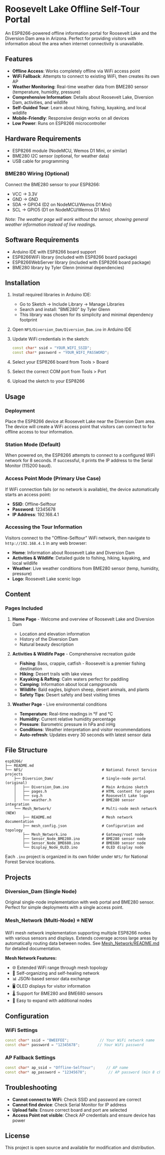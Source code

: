 # Roosevelt Lake Offline Self-Tour Portal

An ESP8266-powered offline information portal for Roosevelt Lake and the Diversion Dam area in Arizona. Perfect for providing visitors with information about the area when internet connectivity is unavailable.

## Features

- **Offline Access**: Works completely offline via WiFi access point
- **WiFi Fallback**: Attempts to connect to existing WiFi, then creates its own AP
- **Weather Monitoring**: Real-time weather data from BME280 sensor (temperature, humidity, pressure)
- **Comprehensive Information**: Details about Roosevelt Lake, Diversion Dam, activities, and wildlife
- **Self-Guided Tour**: Learn about hiking, fishing, kayaking, and local wildlife
- **Mobile-Friendly**: Responsive design works on all devices
- **Low Power**: Runs on ESP8266 microcontroller

## Hardware Requirements

- ESP8266 module (NodeMCU, Wemos D1 Mini, or similar)
- BME280 I2C sensor (optional, for weather data)
- USB cable for programming

### BME280 Wiring (Optional)

Connect the BME280 sensor to your ESP8266:
- VCC → 3.3V
- GND → GND
- SDA → GPIO4 (D2 on NodeMCU/Wemos D1 Mini)
- SCL → GPIO5 (D1 on NodeMCU/Wemos D1 Mini)

*Note: The weather page will work without the sensor, showing general weather information instead of live readings.*

## Software Requirements

- Arduino IDE with ESP8266 board support
- ESP8266WiFi library (included with ESP8266 board package)
- ESP8266WebServer library (included with ESP8266 board package)
- BME280 library by Tyler Glenn (minimal dependencies)

## Installation

1. Install required libraries in Arduino IDE:
   - Go to Sketch → Include Library → Manage Libraries
   - Search and install: "BME280" by Tyler Glenn
   - This library was chosen for its simplicity and minimal dependency footprint

2. Open `NFS/Diversion_Dam/Diversion_Dam.ino` in Arduino IDE

3. Update WiFi credentials in the sketch:
   ```cpp
   const char* ssid = "YOUR_WIFI_SSID";
   const char* password = "YOUR_WIFI_PASSWORD";
   ```

4. Select your ESP8266 board from Tools > Board

5. Select the correct COM port from Tools > Port

6. Upload the sketch to your ESP8266

## Usage

### Deployment
Place the ESP8266 device at Roosevelt Lake near the Diversion Dam area. The device will create a WiFi access point that visitors can connect to for offline access to tour information.

### Station Mode (Default)
When powered on, the ESP8266 attempts to connect to a configured WiFi network for 8 seconds. If successful, it prints the IP address to the Serial Monitor (115200 baud).

### Access Point Mode (Primary Use Case)
If WiFi connection fails (or no network is available), the device automatically starts an access point:
- **SSID**: Offline-Selftour
- **Password**: 12345678
- **IP Address**: 192.168.4.1

### Accessing the Tour Information

Visitors connect to the "Offline-Selftour" WiFi network, then navigate to `http://192.168.4.1` in any web browser:
- **Home**: Information about Roosevelt Lake and Diversion Dam
- **Activities & Wildlife**: Detailed guide to fishing, hiking, kayaking, and local wildlife
- **Weather**: Live weather conditions from BME280 sensor (temp, humidity, pressure)
- **Logo**: Roosevelt Lake scenic logo

## Content

### Pages Included

1. **Home Page** - Welcome and overview of Roosevelt Lake and Diversion Dam
   - Location and elevation information
   - History of the Diversion Dam
   - Natural beauty description

2. **Activities & Wildlife Page** - Comprehensive recreation guide
   - **Fishing**: Bass, crappie, catfish - Roosevelt is a premier fishing destination
   - **Hiking**: Desert trails with lake views
   - **Kayaking & Rafting**: Calm waters perfect for paddling
   - **Camping**: Information about local campgrounds
   - **Wildlife**: Bald eagles, bighorn sheep, desert animals, and plants
   - **Safety Tips**: Desert safety and best visiting times

3. **Weather Page** - Live environmental conditions
   - **Temperature**: Real-time readings in °F and °C
   - **Humidity**: Current relative humidity percentage
   - **Pressure**: Barometric pressure in hPa and inHg
   - **Conditions**: Weather interpretation and visitor recommendations
   - **Auto-refresh**: Updates every 30 seconds with latest sensor data

## File Structure

```
esp8266/
├── README.md
└── NFS/                                    # National Forest Service projects
    ├── Diversion_Dam/                      # Single-node portal (original)
    │   ├── Diversion_Dam.ino               # Main Arduino sketch
    │   ├── pages.h                         # HTML content for pages
    │   ├── svg.h                           # Roosevelt Lake logo
    │   └── weather.h                       # BME280 sensor integration
    └── Mesh_Network/                       # Multi-node mesh network (NEW)
        ├── README.md                       # Mesh network documentation
        ├── mesh_config.json                # Configuration and topology
        ├── Mesh_Network.ino                # Gateway/root node
        ├── Sensor_Node_BME280.ino          # BME280 sensor node
        ├── Sensor_Node_BME680.ino          # BME680 sensor node
        └── Display_Node_OLED.ino           # OLED display node
```

Each `.ino` project is organized in its own folder under `NFS/` for National Forest Service locations.

## Projects

### Diversion_Dam (Single Node)
Original single-node implementation with web portal and BME280 sensor. Perfect for simple deployments with a single access point.

### Mesh_Network (Multi-Node) ⭐ NEW
WiFi mesh network implementation supporting multiple ESP8266 nodes with various sensors and displays. Extends coverage across large areas by automatically routing data between nodes. See [Mesh_Network/README.md](NFS/Mesh_Network/README.md) for detailed documentation.

**Mesh Network Features:**
- 🌐 Extended WiFi range through mesh topology
- 📡 Self-organizing and self-healing network
- 📊 JSON-based sensor data exchange
- 🖥️ OLED displays for visitor information
- 🌡️ Support for BME280 and BME680 sensors
- 🔌 Easy to expand with additional nodes

## Configuration

### WiFi Settings
```cpp
const char* ssid = "BWEEFEE";              // Your WiFi network name
const char* password = "12345678";        // Your WiFi password
```

### AP Fallback Settings
```cpp
const char* ap_ssid = "Offline-Selftour";     // AP name
const char* ap_password = "12345678";          // AP password (min 8 chars)
```

## Troubleshooting

- **Cannot connect to WiFi**: Check SSID and password are correct
- **Cannot find device**: Check Serial Monitor for IP address
- **Upload fails**: Ensure correct board and port are selected
- **Access Point not visible**: Check AP credentials and ensure device has power

## License

This project is open source and available for modification and distribution.
